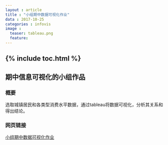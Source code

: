 ```yaml
---
layout : article
title : "小组期中数据可视化作业"
data : 2017-10-25
categories : infovis
image :
  teaser: tableau.png
  feature:
---
```

{% include toc.html %}
---

## 期中信息可视化的小组作品

### 概要
选取城镇居民和各类型消费水平数据，通过tableau将数据可视化，分析其关系和得出结论。

### 网页链接
[小组期中数据可视化作业](../Groupworks.html)
